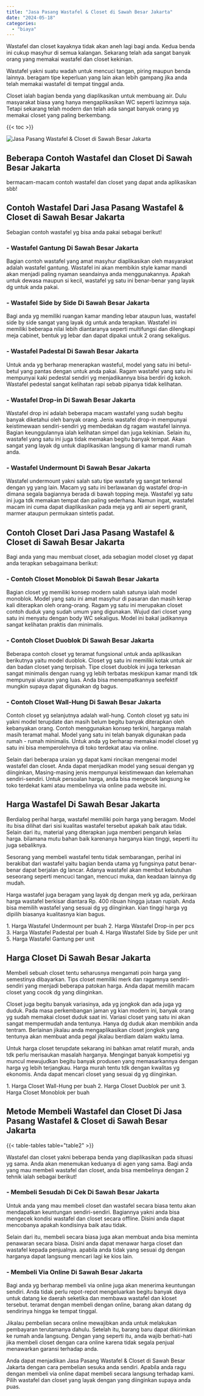 ```yaml
---
title: "Jasa Pasang Wastafel & Closet di Sawah Besar Jakarta"
date: "2024-05-18"
categories: 
  - "biaya"
---
```


Wastafel dan closet kayaknya tidak akan aneh lagi bagi anda. Kedua benda ini cukup masyhur di semua kalangan. Sekarang telah ada sangat banyak orang yang memakai wastafel dan closet kekinian.

Wastafel yakni suatu wadah untuk mencuci tangan, piring maupun benda lainnya. beragam tipe keperluan yang lain akan lebih gampang jika anda telah memakai wastafel di tempat tinggal anda.

Closet ialah bagian benda yang diaplikasikan untuk membuang air. Dulu masyarakat biasa yang hanya mengaplikasikan WC seperti lazimnya saja. Tetapi sekarang telah modern dan telah ada sangat banyak orang yg memakai closet yang paling berkembang.

{{< toc >}}

![Jasa Pasang Wastafel & Closet di Sawah Besar Jakarta](/images/wastafel-closet-murah49.png)

## Beberapa Contoh Wastafel dan Closet Di Sawah Besar Jakarta

bermacam-macam contoh wastafel dan closet yang dapat anda aplikasikan sbb!

## Contoh Wastafel Dari Jasa Pasang Wastafel & Closet di Sawah Besar Jakarta

Sebagian contoh wastafel yg bisa anda pakai sebagai berikut!

### \- Wastafel Gantung Di Sawah Besar Jakarta

Bagian contoh wastafel yang amat masyhur diaplikasikan oleh masyarakat adalah wastafel gantung. Wastafel ini akan membikin style kamar mandi akan menjadi paling nyaman seandainya anda menggunakannya. Apakah untuk dewasa maupun si kecil, wastafel yg satu ini benar-benar yang layak dg untuk anda pakai.

### \- Wastafel Side by Side Di Sawah Besar Jakarta

Bagi anda yg memiliki ruangan kamar manding lebar ataupun luas, wastafel side by side sangat yang layak dg untuk anda terapkan. Wastafel ini memiliki beberapa nilai lebih diantaranya seperti multifungsi dan dilengkapi meja cabinet, bentuk yg lebar dan dapat dipakai untuk 2 orang sekaligus.

### \- Wastafel Padestal Di Sawah Besar Jakarta

Untuk anda yg berharap menerapkan wasteful, model yang satu ini betul-betul yang pantas dengan untuk anda pakai. Ragam wastafel yang satu ini mempunyai kaki pedestal sendiri yg menjadikannya bisa berdiri dg kokoh. Wastafel pedestal sangat kelihatan rapi sebab pipanya tidak kelihatan.

### \- Wastafel Drop-in Di Sawah Besar Jakarta

Wastafel drop ini adalah beberapa macam wastafel yang sudah begitu banyak diketahui oleh banyak orang. Jenis wastafel drop-in mempunyai keistimewaan sendiri-sendiri yg membedakan dg ragam wastafel lainnya. Bagian keunggulannya ialah kelihatan simpel dan juga kekinian. Selain itu, wastafel yang satu ini juga tidak memakan begitu banyak tempat. Akan sangat yang layak dg untuk diaplikasikan langsung di kamar mandi rumah anda.

### \- Wastafel Undermount Di Sawah Besar Jakarta

Wastafel undermount yakni salah satu tipe wastafe yg sangat terkenal dengan yg yang lain. Macam yg satu ini berlawanan dg wastafel drop-in dimana segala bagiannya berada di bawah topping meja. Wastafel yg satu ini juga tdk memakan tempat dan paling sederhana. Namun ingat, wastafel macam ini cuma dapat diaplikasikan pada meja yg anti air seperti granit, marmer ataupun permukaan sintetis padat.

## Contoh Closet Dari Jasa Pasang Wastafel & Closet di Sawah Besar Jakarta

Bagi anda yang mau membuat closet, ada sebagian model closet yg dapat anda terapkan sebagaimana berikut:

### \- Contoh Closet Monoblok Di Sawah Besar Jakarta

Bagian closet yg memiliki konsep modern salah satunya ialah model monoblok. Model yang satu ini amat masyhur di pasaran dan masih kerap kali diterapkan oleh orang-orang. Ragam yg satu ini merupakan closet contoh duduk yang sudah umum yang digunakan. Wujud dari closet yang satu ini menyatu dengan body WC sekaligus. Model ini bakal jadikannya sangat kelihatan praktis dan minimalis.

### \- Contoh Closet Duoblok Di Sawah Besar Jakarta

Beberapa contoh closet yg teramat fungsional untuk anda aplikasikan berikutnya yaitu model duoblok. Closet yg satu ini memiliki kotak untuk air dan badan closet yang terpisah. Tipe closet duoblok ini juga terkesan sangat minimalis dengan ruang yg lebih terbatas meskipun kamar mandi tdk mempunyai ukuran yang luas. Anda bisa menempatkannya seefektif mungkin supaya dapat digunakan dg bagus.

### \- Contoh Closet Wall-Hung Di Sawah Besar Jakarta

Contoh closet yg selanjutnya adalah wall-hung. Contoh closet yg satu ini yakni model terupdate dan masih belum begitu banyak diterapkan oleh kebanyakan orang. Contoh menggunakan konsep terkini, harganya malah masih teramat mahal. Model yang satu ini telah banyak digunakan pada rumah - rumah minimalis. Untuk anda yg berharap memakai model closet yg satu ini bisa memperolehnya di toko terdekat atau via online.

Selain dari beberapa uraian yg dapat kami rincikan mengenai model wastafel dan closet. Anda dapat menjadikan model yang sesuai dengan yg diinginkan, Masing-masing jenis mempunyai keistimewaan dan kelemahan sendiri-sendiri. Untuk persoalan harga, anda bisa mengecek langsung ke toko terdekat kami atau membelinya via online pada website ini.

## Harga Wastafel Di Sawah Besar Jakarta

Berdialog perihal harga, wastafel memiliki poin harga yang beragam. Model itu bisa dilihat dari sisi kualitas wastafel tersebut apakah baik atau tidak. Selain dari itu, material yang diterapkan juga memberi pengaruh kelas harga. bilamana mutu bahan baik karenanya harganya kian tinggi, seperti itu juga sebaliknya.

Sesorang yang membeli wastafel tentu tidak sembarangan, perihal ini berakibat dari wastafel yaitu bagian benda utama yg fungsinya patut benar-benar dapat berjalan dg lancar. Adanya wastafel akan membut kebutuhan seseorang seperti mencuci tangan, mencuci muka, dan keadaan lainnya dg mudah.

Harga wastafel juga beragam yang layak dg dengan merk yg ada, perkiraan harga wastafel berkisar diantara Rp. 400 ribuan hingga jutaan rupiah. Anda bisa memilih wastafel yang sesuai dg yg diinginkan. kian tinggi harga yg dipilih biasanya kualitasnya kian bagus.

1\. Harga Wastafel Undermount per buah 2. Harga Wastafel Drop-in per pcs 3. Harga Wastafel Padestal per buah 4. Harga Wastafel Side by Side per unit 5. Harga Wastafel Gantung per unit

## Harga Closet Di Sawah Besar Jakarta

Membeli sebuah closet tentu seharusnya mengamati poin harga yang semestinya dibayarkan. Tips closet memiliki merk dan ragamnya sendiri-sendiri yang menjadi beberapa patokan harga. Anda dapat memilih macam closet yang cocok dg yang diinginkan.

Closet juga begitu banyak variasinya, ada yg jongkok dan ada juga yg duduk. Pada masa perkembangan jaman yg kian modern ini, banyak orang yg sudah memakai closet duduk saat ini. Variasi closet yang satu ini akan sangat mempermudah anda tentunya. Hanya dg duduk akan membikin anda tentram. Berlainan jikalau anda mengaplikasikan closet jongkok yang tentunya akan membuat anda pegal jikalau berdiam dalam waktu lama.

Untuk harga closet terupdate sekarang ini bahkan amat relatif murah, anda tdk perlu merisaukan masalah harganya. Mengingat banyak kompetisi yg muncul mewujudkan begitu banyak produsen yang memasarkannya dengan harga yg lebih terjangkau. Harga murah tentu tdk dengan kwalitas yg ekonomis. Anda dapat mencari closet yang sesuai dg yg diinginkan.

1\. Harga Closet Wall-Hung per buah 2. Harga Closet Duoblok per unit 3. Harga Closet Monoblok per buah

## Metode Membeli Wastafel dan Closet Di Jasa Pasang Wastafel & Closet di Sawah Besar Jakarta

{{< table-tables table="table2" >}}

Wastafel dan closet yakni beberapa benda yang diaplikasikan pada situasi yg sama. Anda akan menemukan keduanya di agen yang sama. Bagi anda yang mau membeli wastafel dan closet, anda bisa membelinya dengan 2 tehnik ialah sebagai berikut!

### \- Membeli Sesudah Di Cek Di Sawah Besar Jakarta

Untuk anda yang mau membeli closet dan wastafel secara biasa tentu akan mendapatkan keuntungan sendiri-sendiri. Bagiannya yakni anda bisa mengecek kondisi wastafel dan closet secara offline. Disini anda dapat mencobanya apakah kondisinya baik atau tidak.

Selain dari itu, membeli secara biasa juga akan membuat anda bisa meminta penawaran secara biasa. Disini anda dapat menawar harga closet dan wastafel kepada penjualnya. apabila anda tidak yang sesuai dg dengan harganya dapat langsung mencari lagi ke kios lain.

### \- Membeli Via Online Di Sawah Besar Jakarta

Bagi anda yg berharap membeli via online juga akan menerima keuntungan sendiri. Anda tidak perlu repot-repot mengeluarkan begitu banyak daya untuk datang ke daerah seketika dan membawa wastafel dan kloset tersebut. teramat dengan membeli dengan online, barang akan datang dg sendirinya hingga ke tempat tinggal.

Jikalau pembelian secara online mewajibkan anda untuk melakukan pembayaran terutamanya dahulu. Setelah itu, barang baru dapat dikirimkan ke rumah anda langsung. Dengan yang seperti itu, anda wajib berhati-hati jika membeli closet dengan cara online karena tidak segala penjual menawarkan garansi terhadap anda.

Anda dapat menjadikan Jasa Pasang Wastafel & Closet di Sawah Besar Jakarta dengan cara pembelian sesuka anda sendiri. Apabila anda ragu dengan membeli via online dapat membeli secara langsung terhadap kami. Pilih wastafel dan closet yang layak dengan yang diinginkan supaya anda puas.
